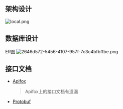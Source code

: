 ## 架构设计
![local.png](https://img1.imgtp.com/2023/08/23/mpOa9thd.png)
## 数据库设计
ER图
![2646d572-5456-4107-957f-7c3c4bfbffbe.png](https://img1.imgtp.com/2023/08/23/vxQFOzRQ.png)
## 接口文档
- [Apifox](https://apifox.com/apidoc/shared-09d88f32-0b6c-4157-9d07-a36d32d7a75c/)
    > Apifox上的接口文档有遗漏
- [Protobuf](./doc/接口文档.md)